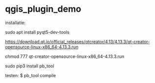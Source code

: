 # qgis_plugin_demo


installatie:

sudo apt install pyqt5-dev-tools

https://download.qt.io/official_releases/qtcreator/4.13/4.13.3/qt-creator-opensource-linux-x86_64-4.13.3.run

chmod 777 qt-creator-opensource-linux-x86_64-4.13.3.run

sudo pip3 install pb_tool

testen: $ pb_tool compile